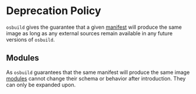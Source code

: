 # Deprecation Policy

`osbuild` gives the guarantee that a given [manifest](./manifest) will produce the same image as long as any external sources remain available in any future versions of `osbuild`.

## Modules 

As `osbuild` guarantees that the same manifest will produce the same image [modules](./modules) cannot change their schema or behavior after introduction. They can only be expanded upon.
